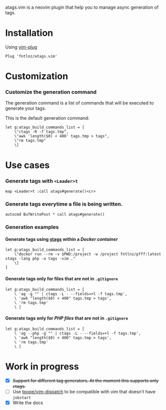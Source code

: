 atags.vim is a neovim plugin that help you to manage async generation of tags.

# Installation

Using [vim-plug](https://github.com/junegunn/vim-plug)

```vim
Plug 'fntlnz/atags.vim'
```

# Customization

### Customize the generation command

The generation command is a list of commands that will be executed to generate your tags.

This is the default generation command:

```viml
let g:atags_build_commands_list = [
    \"ctags -R -f tags.tmp",
    \"awk 'length($0) < 400' tags.tmp > tags",
    \"rm tags.tmp"
    \]
```


# Use cases

### Generate tags with `<Leader>t`

```viml
map <Leader>t :call atags#generate()<cr>
```

### Generate tags everytime a file is being written.

```viml
autocmd BufWritePost * call atags#generate()
```

### Generation examples

#### Generate tags using [stags](https://github.com/facebook/pfff) within a *Docker container*

```viml
let g:atags_build_commands_list = [
    \"docker run --rm -v $PWD:/project -w /project fntlnz/pfff:latest stags -lang php -o tags -vim ."
    \]
]
```

#### Generate tags only for files that are not in `.gitignore`

```
let g:atags_build_commands_list = [
    \ 'ag -g "" | ctags -L - --fields=+l -f tags.tmp',
    \ 'awk "length($0) < 400" tags.tmp > tags',
    \ 'rm tags.tmp'
    \ ]
```

#### Generate tags only for *PHP files* that are not in `.gitignore`

```
let g:atags_build_commands_list = [
    \ 'ag --php -g "" | ctags -L - --fields=+l -f tags.tmp',
    \ 'awk "length($0) < 400" tags.tmp > tags',
    \ 'rm tags.tmp'
    \ ]
```

# Work in progress

- [x] ~~Support for different tag generators. At the moment this supports only ctags.~~
- [ ] Use [tpope/vim-dispatch](https://gituhb.com/tpope/vim-dispatch) to be compatible with vim that doesn't have `jobstart`
- [x] Write the docs
